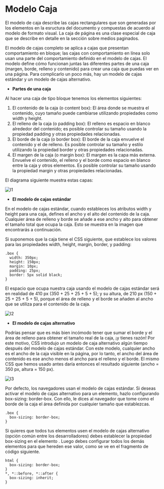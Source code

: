 # Modelo Caja  

El modelo de caja describe las cajas rectangulares que son generadas por los elementos en la esructura del documento y compuestas de acuerdo al modelo de formato visual. La caja de página es una clase especial de caja que se describe en detalle en la sección sobre medios paginados.  

El modelo de cajas completo se aplica a cajas que presentan comportamiento en bloque; las cajas con comportamiento en línea solo usan una parte del comportamiento definido en el modelo de cajas. El modelo define cómo funcionan juntas las diferentes partes de una caja (margen, borde, relleno y contenido) para crear una caja que puedas ver en una página. Para complicarlo un poco más, hay un modelo de cajas estándar y un modelo de cajas alternativo.  

- **Partes de una caja**

Al hacer una caja de tipo bloque tenemos los elementos siguientes:  

1. El contenido de la caja (o content box): El área donde se muestra el contenido, cuyo tamaño puede cambiarse utilizando propiedades como width y height.
2. El relleno de la caja (o padding box): El relleno es espacio en blanco alrededor del contenido; es posible controlar su tamaño usando la propiedad padding y otras propiedades relacionadas.
3. El borde de la caja (o border box): El borde de la caja envuelve el contenido y el de relleno. Es posible controlar su tamaño y estilo utilizando la propiedad border y otras propiedades relacionadas.
4. El margen de la caja (o margin box): El margen es la capa más externa. Envuelve el contenido, el relleno y el borde como espacio en blanco entre la caja y otros elementos. Es posible controlar su tamaño usando la propiedad margin y otras propiedades relacionadas.  

El diagrama siguiente muestra estas capas:  

![I1](https://mdn.mozillademos.org/files/16558/box-model.png)  

- **El modelo de cajas estándar**  

En el modelo de cajas estándar, cuando estableces los atributos width y height para una caja, defines el ancho y el alto del contenido de la caja. Cualquier área de relleno y borde se añade a ese ancho y alto para obtener el tamaño total que ocupa la caja. Esto se muestra en la imagen que encontrarás a continuación.

Si suponemos que la caja tiene el CSS siguiente, que establece los valores para las propiedades width, height, margin, border, y padding:  

~~~
.box {
  width: 350px;
  height: 150px;
  margin: 10px;
  padding: 25px;
  border: 5px solid black;
}
~~~  

El espacio que ocupa nuestra caja usando el modelo de cajas estándar será en realidad de 410 px (350 + 25 + 25 + 5 + 5); y su altura, de 210 px (150 + 25 + 25 + 5 + 5), porque el área de relleno y el borde se añaden al ancho que se utiliza para el contenido de la caja.  

![I2](https://mdn.mozillademos.org/files/16559/standard-box-model.png)  

- **El modelo de cajas alternativo**  

Podrías pensar que es más bien incómodo tener que sumar el borde y el área de relleno para obtener el tamaño real de la caja, ¡y tienes razón! Por este motivo, CSS introdujo un modelo de caja alternativo algún tiempo después del modelo de cajas estándar. Con este modelo, cualquier ancho es el ancho de la caja visible en la página, por lo tanto, el ancho del área de contenido es ese ancho menos el ancho para el relleno y el borde. El mismo CSS que hemos usado antes daría entonces el resultado siguiente (ancho = 350 px, altura = 150 px).

![I3](https://mdn.mozillademos.org/files/16557/alternate-box-model.png)  

Por defecto, los navegadores usan el modelo de cajas estándar. Si deseas activar el modelo de cajas alternativo para un elemento, hazlo configurando box-sizing: border-box. Con ello, le dices al navegador que tome como el borde de la caja el área definida por cualquier tamaño que establezcas.  

~~~
.box {
  box-sizing: border-box;
} 
~~~  

Si quieres que todos tus elementos usen el modelo de cajas alternativo (opción común entre los desarrolladores) debes establecer la propiedad box-sizing en el elemento <html>. Luego debes configurar todos los demás elementos para que hereden ese valor, como se ve en el fragmento de código siguiente.

~~~
html {
  box-sizing: border-box;
}
*, *::before, *::after {
  box-sizing: inherit;
}
~~~